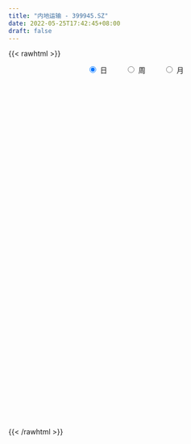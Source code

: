 ```yaml
---
title: "内地运输 - 399945.SZ"
date: 2022-05-25T17:42:45+08:00
draft: false
---
```

{{< rawhtml >}}
    <div style="text-align: center">
        <label style="padding: 1rem;"><input style="margin-right: .5rem" type="radio" name="period" value="D" checked onclick="period_change(this)">日</label>
        <label style="padding: 1rem;"><input style="margin-right: .5rem" type="radio" name="period" value="W" onclick="period_change(this)">周</label>
        <label style="padding: 1rem;"><input style="margin-right: .5rem" type="radio" name="period" value="M" onclick="period_change(this)">月</label>
    </div>
    <div id="chart" style="height: 700px;"></div> 
    <script type="text/javascript">
        const D_v = [34322320.0,33304285.0,38316080.0,33189024.0,30633801.0,42428192.0,56806267.0,45962105.0,40509968.0,34431772.0,40814747.0,50341168.0,40453018.0,34415922.0,44550632.0,32925852.0,33645213.0,48746072.0,50592301.0,39520521.0,51448950.0,48020004.0,43186555.0,36742747.0,32835490.0,46094096.0,41112221.0,40232278.0,32754413.0,27794211.0,39359470.0,39144683.0,27918655.0,27302460.0,28147391.0,31527455.0,36234116.0,33379562.0,34765458.0,36069620.0,28686180.0,33936776.0,34203677.0,32711064.0,25220150.0,25573176.0,28460116.0,26267892.0,19967074.0,26403724.0,26510230.0,31562086.0,25694573.0,20942841.0,20834748.0,27666348.0,26839671.0,18987903.0,13271849.0,16286746.0,14789142.0,18762784.0,21283822.0,16815791.0,20882460.0,18796553.0,20267978.0,22997323.0,14223787.0,10030776.0,16198948.0,9926725.0,8228318.0,14995376.0,10702829.0,11591196.0,12343844.0,7896948.0,8623240.0,11216471.0,8740018.0,7379117.0,7789285.0,5601455.0,5409167.0,4746826.0,8416430.0,9008815.0,16646394.0,13656885.0,11839668.0,11991459.0,18008931.0,17019048.0,13247886.0,17834507.0,15678019.0,15897023.0,15748562.0,12803660.0,11584926.0,9226215.0,8616221.0,8762697.0,6319557.0,11956681.0,25654832.0,16878549.0,21824989.0,14012207.0,11126379.0,11570383.0,11719927.0,10513825.0,13795395.0,8519289.0,7640635.0,10135120.0,9121234.0,7118905.0,7090904.0,7859132.0,11650406.0,8844898.0,7988514.0,8762279.0,7002388.0,6777224.0,5486507.0,10727322.0,6338637.0,5398151.0,4342419.0,6019902.0,6062049.0,5102605.0,12268608.0,16882421.0,15048109.0,9834787.0,10349738.0,7667121.0,19673091.0,16076211.0,11823527.0,9590613.0,8272318.0,8978229.0,12358904.0,9867013.0,3011235.0,12886210.0,15190140.0,11341608.0,8753716.0,9931844.0,9989616.0,9175908.0,10699732.0,13110181.0,9863792.0,6993454.0,5552226.0,9277895.0,9399053.0,6471739.0,7945715.0,6234185.0,7191230.0,5825916.0,7599492.0,7430803.0,5927296.0,8594915.0,10312936.0,10323278.0,6491650.0,11914094.0,9398830.0,10109921.0,13542778.0,8738016.0,9647600.0,6381277.0,10869835.0,12568642.0,14421529.0,8954274.0,13664576.0,8956212.0,5892619.0,5060909.0,8190624.0,7002983.0,8509834.0,7768010.0,15419821.0,16524776.0,10101398.0,8290408.0,10705981.0,8090405.0,9511676.0,10142623.0,11601173.0,15868861.0,18148295.0,19373231.0,14128548.0,11623705.0,8498244.0,8859260.0,10502284.0,17059914.0,10794916.0,8271797.0,8296113.0,8199944.0,15030583.0,6191398.0,6112523.0,5002491.0,4292466.0,4064894.0,5753947.0,4298737.0,7651042.0,15542212.0,13433221.0,13225663.0,10857422.0,9949300.0,14467645.0,9838896.0,6901843.0,6454003.0,5874570.0,7864281.0,5379165.0,5266225.0,6591741.0,4692615.0,5695426.0,5600485.0,4396518.0,4246726.0,9320953.0,8456451.0,6592530.0,6295605.0]
const D_histogram = [0.0,11.4569937322,22.9221411437,27.0568491937,26.9893510701,31.7523313692,41.9279263419,43.652828265,44.4670016158,43.258439135,40.9350234218,40.3292029201,28.2856327928,20.4328850772,14.8672085309,-8.6723849985,-17.1970044748,-11.5545467613,-14.3996007366,-32.6703547056,-42.767182298,-39.197657821,-47.5359409475,-65.8114426223,-87.8031269062,-98.9458592858,-107.348200833,-116.5407747785,-105.7776927329,-81.1069726175,-50.152936538,-31.1152674174,-27.206952225,-18.0532458702,-2.5918732605,11.5338880065,26.7735968145,35.1938792392,45.9622627913,48.2609408744,33.9473442209,20.5941346356,20.464173209,14.1591557897,8.3297437195,4.2956551931,11.0757213231,11.6008616142,12.0938385002,18.5969869114,29.3032573034,30.7545420964,26.7624556481,27.0869149351,25.5780035067,29.783366751,18.67110222,13.1185763644,3.1720166718,-10.4919594286,-28.9883779275,-46.1927888054,-57.3721550455,-56.0407956925,-45.5691490036,-35.7688361208,-29.5362660457,-22.4177839883,-18.9358728899,-11.3532417825,-2.7595594415,1.4295826258,5.4181448059,5.5166499059,1.0731972526,5.5737350988,5.3855784305,6.2574036048,9.9091846176,13.8661774997,13.3060290719,14.3459889622,12.5978023476,12.3605312908,9.7954983683,8.8070939261,11.2457049605,13.8303570144,18.9786465068,23.3274807073,23.376716338,25.3530203616,28.6736885908,29.2505051929,29.5109765313,22.4596102291,21.3914928466,20.3172778227,18.7219843177,16.4082342519,12.110986666,9.5529980882,6.9992874965,3.2880350296,-0.0210140046,1.7311952763,5.2788918003,8.3611366548,11.7543103357,10.9172483979,9.7271297785,7.5032721531,4.7997592035,2.3114663668,0.3354488575,-2.8715186942,-4.0100178454,-4.5104217066,-6.1287106613,-7.6055820527,-7.94313617,-8.8710238913,-15.660494062,-20.4130795958,-20.9118945951,-17.9853157788,-14.4553015158,-13.3580035574,-11.0028613444,-9.5024797912,-9.0214611495,-8.7051895579,-9.0715720879,-6.3236332804,-4.7039465332,-3.9517655758,-0.3252928545,3.3165203917,7.6606297503,10.0681015839,9.8777676668,7.9870379228,6.3989654867,0.7281886863,-1.5850679373,-4.30251825,-7.3066953754,-18.2886801458,-25.4362051384,-25.4472247889,-32.1060948193,-31.7334679811,-33.7445843007,-32.1914592727,-31.9749406168,-28.5024623958,-29.956852907,-26.5195763338,-19.1564406988,-11.7518610454,-9.8591864995,-6.4295506603,-2.7315244349,-6.0735522779,-9.5148318045,-14.4378434155,-12.6074902692,-11.2866284594,-6.4859702067,-2.0441065928,3.3274179163,7.7903344813,11.3769055191,17.5041601823,22.3177213515,24.7633660783,25.4653430754,26.4484746259,24.6496779756,24.9766941794,16.1782231309,11.1924235731,3.1936408273,-0.1453949428,2.9023992266,6.1339622126,8.8449839192,11.8328299334,14.2653925205,13.5810154507,10.6867175866,7.9793551409,9.126254168,9.9762938748,10.1506241339,11.4319895651,13.5563755726,16.4352445539,16.643238519,15.9648650102,13.4476280721,12.4925321675,10.9198623776,7.9660751503,8.4599910246,10.8795736721,12.0741589136,14.5759398106,14.2310014024,11.4979576337,7.9902792778,6.5540534835,4.7256877332,4.9248552856,4.9705275657,4.2420546836,1.916970752,0.4203310849,-3.8045853822,-7.7468681305,-10.1520485563,-11.8309968748,-11.7448565605,-11.678091737,-11.1736055669,-10.649418442,-7.8157820243,-2.955896718,1.0982381132,1.017050506,-1.9658246366,-2.0896231279,-0.0183787304,0.239150686,0.0244705364,0.6653107111,-0.3530275656,-2.6202393836,-4.000563709,-4.1303032284,-2.7815398786,-2.9422915788,-4.1635949782,-5.1320029796,-5.3384562883,-5.9141758695,-2.5758680973,-0.1761806978,2.0722924977,3.6408452783]
const D_fast = [0.0,14.3212421652,31.5169248626,42.4158452111,49.095684855,61.7967479964,82.4543245546,95.092433544,107.0233572987,116.6294046017,124.5397447439,134.0162249722,129.0440630431,126.2995365967,124.4506621833,98.7429724042,85.9191018092,88.6729228324,82.227968673,55.7896260276,35.0010028606,28.7711128824,8.5488445191,-26.1795178114,-70.1219838218,-106.0011810228,-141.2405727783,-179.5683404184,-195.2496815561,-190.855704595,-172.43990265,-161.1810503837,-164.0744732476,-159.4340783604,-144.6206740658,-127.6114407971,-105.6783327855,-88.459580551,-66.2006313011,-51.8367179993,-57.6634785977,-65.868154524,-60.8820726484,-63.6473011202,-67.3942772606,-70.3544519887,-60.8054555279,-57.3800998332,-53.8636633222,-42.7112681832,-24.6791834653,-15.5392631482,-12.8407356845,-5.7445476638,-0.8589582155,10.7922467166,4.3477577406,2.0748759761,-7.0786795486,-23.3656455061,-49.1091584869,-77.8617665661,-103.3841715676,-116.0630111377,-116.9836516997,-116.1255478471,-117.2770442834,-115.7630082232,-117.0150653472,-112.2707446855,-104.3669522048,-99.8204144811,-94.4773160995,-92.9996485231,-97.1748018632,-91.2808302423,-90.122592303,-87.6864162274,-81.5573390602,-74.1338018032,-71.367442963,-66.7409858322,-65.3397218599,-62.486860094,-62.6030184245,-61.3896493851,-56.1396121106,-50.097370803,-40.204419684,-30.0237153066,-24.1303005915,-15.8157414774,-5.3266511006,2.5627917998,10.201007271,8.7645435261,13.0442993552,17.0494037871,20.1346063615,21.9229148587,20.6534139393,20.4836748835,19.6797861659,16.7905424564,13.4762399211,15.661248021,20.5286674951,25.7011965133,32.0329477782,33.9251979398,35.1668617651,34.8188221779,33.3152490292,31.4048227841,29.5126674892,25.587820264,23.4468166514,21.8188073635,18.6683407435,15.290073839,12.9667356792,9.821091985,-0.8835017012,-10.7393571339,-16.466145782,-18.0358959104,-18.1197070263,-20.3619099573,-20.7574830803,-21.632721475,-23.4070681206,-25.2670939185,-27.9013694705,-26.7343389831,-26.2906388693,-26.5263993057,-22.9812497981,-18.5103064539,-12.2510396578,-7.3265424282,-5.0474344286,-4.9414046919,-4.9297357564,-10.4184653852,-13.1279889931,-16.9210688683,-21.7519198376,-37.3060746444,-50.8126509216,-57.1854767693,-71.8708705045,-79.4316106616,-89.8788730564,-96.3736128465,-104.1508293448,-107.8039667227,-116.7475704607,-119.940187971,-117.3661625107,-112.8995481186,-113.4716701976,-111.6494220235,-108.6342769069,-113.4946928194,-119.314680297,-127.8471527619,-129.168672183,-130.669467488,-127.4903017869,-123.5594648213,-117.3560858331,-110.9455856477,-104.5147882302,-94.0114935214,-83.6185020144,-74.9820157679,-67.913703002,-60.3184527951,-55.9548299515,-49.3836402028,-54.1375554686,-56.3252491331,-63.5256216721,-66.9010061779,-63.1276122018,-58.3625586627,-53.4402909763,-47.4942374787,-41.4953267615,-38.7844499686,-39.0070684361,-39.7195920966,-36.2911295275,-32.9470163519,-30.2350300594,-26.0956672369,-20.5821873362,-13.5945072165,-9.2257036217,-5.9128608779,-5.068190798,-2.9001536607,-1.7428578562,-2.7051262959,-0.0962126655,5.0432634001,9.2563883699,15.4021542196,18.6149661621,18.7564118017,17.2463032652,17.4485908419,16.8016470248,18.2320283986,19.5203325702,19.852373359,18.0065321154,16.6149752196,11.4389124069,5.559912626,0.6167200611,-4.0199774761,-6.8700513019,-9.7228094126,-12.0117246343,-14.1498921198,-13.2702012083,-9.1492900815,-4.8205957219,-4.6475207027,-8.1218520043,-8.7680562777,-6.7014065628,-6.3840894749,-6.5926519903,-5.7854841379,-6.892079306,-9.8143509699,-12.1948162226,-13.357131549,-12.7037531689,-13.6000777638,-15.8622799078,-18.1136886541,-19.6547560348,-21.7090195834,-19.0146788356,-16.6590366105,-13.8924902905,-11.4137261903]
const D_slow = [0.0,2.864248433,8.594783719,15.3589960174,22.1063337849,30.0444166272,40.5263982127,51.439605279,62.5563556829,73.3709654666,83.6047213221,93.6870220521,100.7584302503,105.8666515196,109.5834536523,107.4153574027,103.116106284,100.2274695937,96.6275694095,88.4599807331,77.7681851586,67.9687707034,56.0847854665,39.6319248109,17.6811430844,-7.055321737,-33.8923719453,-63.0275656399,-89.4719888231,-109.7487319775,-122.286966112,-130.0657829664,-136.8675210226,-141.3808324902,-142.0288008053,-139.1453288037,-132.4519296,-123.6534597902,-112.1628940924,-100.0976588738,-91.6108228186,-86.4622891597,-81.3462458574,-77.80645691,-75.7240209801,-74.6501071818,-71.881176851,-68.9809614475,-65.9575018224,-61.3082550946,-53.9824407687,-46.2938052446,-39.6031913326,-32.8314625988,-26.4369617222,-18.9911200344,-14.3233444794,-11.0437003883,-10.2506962204,-12.8736860775,-20.1207805594,-31.6689777607,-46.0120165221,-60.0222154452,-71.4145026961,-80.3567117263,-87.7407782377,-93.3452242348,-98.0791924573,-100.9175029029,-101.6073927633,-101.2499971069,-99.8954609054,-98.5162984289,-98.2479991158,-96.8545653411,-95.5081707335,-93.9438198323,-91.4665236779,-87.9999793029,-84.6734720349,-81.0869747944,-77.9375242075,-74.8473913848,-72.3985167927,-70.1967433112,-67.3853170711,-63.9277278175,-59.1830661908,-53.3511960139,-47.5070169294,-41.168761839,-34.0003396913,-26.6877133931,-19.3099692603,-13.695066703,-8.3471934914,-3.2678740357,1.4126220437,5.5146806067,8.5424272732,10.9306767953,12.6804986694,13.5025074268,13.4972539257,13.9300527447,15.2497756948,17.3400598585,20.2786374424,23.0079495419,25.4397319865,27.3155500248,28.5154898257,29.0933564174,29.1772186317,28.4593389582,27.4568344968,26.3292290702,24.7970514048,22.8956558917,20.9098718492,18.6921158763,14.7769923608,9.6737224619,4.4457488131,-0.0505801316,-3.6644055105,-7.0039063999,-9.754621736,-12.1302416838,-14.3856069711,-16.5619043606,-18.8297973826,-20.4107057027,-21.586692336,-22.57463373,-22.6559569436,-21.8268268457,-19.9116694081,-17.3946440121,-14.9252020954,-12.9284426147,-11.328701243,-11.1466540715,-11.5429210558,-12.6185506183,-14.4452244621,-19.0173944986,-25.3764457832,-31.7382519804,-39.7647756852,-47.6981426805,-56.1342887557,-64.1821535738,-72.175888728,-79.301504327,-86.7907175537,-93.4206116372,-98.2097218119,-101.1476870732,-103.6124836981,-105.2198713632,-105.9027524719,-107.4211405414,-109.7998484925,-113.4093093464,-116.5611819137,-119.3828390286,-121.0043315802,-121.5153582284,-120.6835037494,-118.7359201291,-115.8916937493,-111.5156537037,-105.9362233658,-99.7453818463,-93.3790460774,-86.7669274209,-80.604507927,-74.3603343822,-70.3157785995,-67.5176727062,-66.7192624994,-66.7556112351,-66.0300114284,-64.4965208753,-62.2852748955,-59.3270674121,-55.760719282,-52.3654654193,-49.6937860227,-47.6989472375,-45.4173836955,-42.9233102268,-40.3856541933,-37.527656802,-34.1385629088,-30.0297517704,-25.8689421406,-21.8777258881,-18.5158188701,-15.3926858282,-12.6627202338,-10.6712014462,-8.5562036901,-5.8363102721,-2.8177705437,0.826214409,4.3839647596,7.258454168,9.2560239875,10.8945373584,12.0759592916,13.307173113,14.5498050045,15.6103186754,16.0895613634,16.1946441346,15.2434977891,13.3067807565,10.7687686174,7.8110193987,4.8748052586,1.9552823243,-0.8381190674,-3.5004736779,-5.454419184,-6.1933933635,-5.9188338352,-5.6645712087,-6.1560273678,-6.6784331498,-6.6830278324,-6.6232401609,-6.6171225268,-6.450794849,-6.5390517404,-7.1941115863,-8.1942525136,-9.2268283206,-9.9222132903,-10.657786185,-11.6986849296,-12.9816856745,-14.3162997465,-15.7948437139,-16.4388107382,-16.4828559127,-15.9647827883,-15.0545714687]
const D_data = [['2015-05-29', 2698.437, 2673.354, 2550.304, 2743.371],['2015-06-01', 2690.313, 2852.881, 2678.616, 2853.76],['2015-06-02', 2881.313, 2929.832, 2847.989, 2930.852],['2015-06-03', 2925.542, 2902.074, 2831.469, 2925.808],['2015-06-04', 2902.397, 2884.827, 2686.863, 2904.096],['2015-06-05', 2931.812, 2985.452, 2882.37, 2986.184],['2015-06-08', 3012.111, 3128.495, 3002.256, 3146.707],['2015-06-09', 3144.755, 3095.815, 3057.193, 3144.755],['2015-06-10', 3044.38, 3134.838, 3008.538, 3202.078],['2015-06-11', 3114.377, 3153.367, 3101.792, 3163.918],['2015-06-12', 3169.549, 3174.845, 3132.872, 3210.417],['2015-06-15', 3189.795, 3233.74, 3184.852, 3308.728],['2015-06-16', 3172.494, 3097.483, 3046.069, 3192.857],['2015-06-17', 3072.614, 3130.347, 2933.536, 3144.36],['2015-06-18', 3113.681, 3152.168, 3083.614, 3292.382],['2015-06-19', 3017.792, 2865.841, 2857.164, 3085.637],['2015-06-23', 2857.627, 2971.677, 2676.336, 2972.911],['2015-06-24', 2992.128, 3144.421, 2989.045, 3146.696],['2015-06-25', 3149.038, 3049.25, 3000.998, 3210.683],['2015-06-26', 2922.279, 2792.872, 2762.629, 2985.046],['2015-06-29', 2887.376, 2799.904, 2597.969, 2925.521],['2015-06-30', 2775.454, 2930.982, 2592.175, 2938.478],['2015-07-01', 2880.073, 2742.778, 2742.074, 2933.747],['2015-07-02', 2706.17, 2507.266, 2504.666, 2729.336],['2015-07-03', 2373.925, 2293.758, 2287.451, 2482.887],['2015-07-06', 2484.486, 2265.547, 2164.71, 2484.486],['2015-07-07', 2165.126, 2161.038, 2085.008, 2224.633],['2015-07-08', 1985.208, 2006.496, 1978.124, 2051.247],['2015-07-09', 1960.198, 2160.7, 1929.419, 2160.7],['2015-07-10', 2219.686, 2341.902, 2208.63, 2346.477],['2015-07-13', 2411.76, 2502.337, 2375.942, 2516.55],['2015-07-14', 2485.572, 2437.971, 2417.094, 2582.754],['2015-07-15', 2395.868, 2268.096, 2240.271, 2404.999],['2015-07-16', 2263.99, 2331.245, 2197.193, 2385.454],['2015-07-17', 2349.033, 2448.59, 2339.215, 2475.44],['2015-07-20', 2452.028, 2495.664, 2438.284, 2536.013],['2015-07-21', 2453.615, 2585.326, 2427.356, 2588.528],['2015-07-22', 2564.865, 2570.664, 2503.741, 2612.263],['2015-07-23', 2569.529, 2667.946, 2569.529, 2683.951],['2015-07-24', 2663.127, 2619.936, 2588.98, 2717.015],['2015-07-27', 2555.497, 2398.414, 2396.667, 2633.647],['2015-07-28', 2270.545, 2344.552, 2206.461, 2440.599],['2015-07-29', 2373.492, 2478.228, 2321.517, 2485.195],['2015-07-30', 2452.306, 2385.896, 2362.59, 2515.638],['2015-07-31', 2362.578, 2356.991, 2324.354, 2416.624],['2015-08-03', 2337.367, 2347.056, 2270.27, 2393.826],['2015-08-04', 2370.7, 2485.782, 2349.445, 2486.771],['2015-08-05', 2489.392, 2426.25, 2399.479, 2509.127],['2015-08-06', 2371.816, 2428.492, 2361.252, 2472.319],['2015-08-07', 2461.855, 2526.064, 2461.855, 2535.767],['2015-08-10', 2557.241, 2636.475, 2550.472, 2653.066],['2015-08-11', 2620.084, 2570.424, 2544.511, 2632.402],['2015-08-12', 2506.611, 2512.265, 2491.254, 2538.253],['2015-08-13', 2498.41, 2572.883, 2496.967, 2573.454],['2015-08-14', 2587.928, 2563.612, 2550.479, 2594.408],['2015-08-17', 2570.448, 2661.562, 2544.566, 2662.44],['2015-08-18', 2655.645, 2467.886, 2464.868, 2656.442],['2015-08-19', 2409.972, 2503.309, 2363.938, 2521.142],['2015-08-20', 2474.773, 2411.182, 2405.114, 2489.435],['2015-08-21', 2374.335, 2295.903, 2287.255, 2409.378],['2015-08-24', 2219.813, 2129.813, 2125.01, 2224.242],['2015-08-25', 2015.381, 2015.201, 2003.621, 2101.694],['2015-08-26', 2022.034, 1966.528, 1946.693, 2081.245],['2015-08-27', 1996.148, 2043.487, 1942.661, 2045.327],['2015-08-28', 2067.854, 2139.89, 2046.241, 2141.708],['2015-08-31', 2115.29, 2142.977, 2073.714, 2144.071],['2015-09-01', 2106.323, 2103.525, 2023.971, 2118.073],['2015-09-02', 2030.553, 2117.06, 2023.282, 2136.618],['2015-09-07', 2115.387, 2069.957, 2059.375, 2174.142],['2015-09-08', 2063.689, 2125.011, 2031.414, 2130.9],['2015-09-09', 2136.241, 2161.456, 2127.851, 2178.079],['2015-09-10', 2131.804, 2125.914, 2118.614, 2161.428],['2015-09-11', 2126.136, 2133.98, 2105.056, 2143.942],['2015-09-14', 2151.79, 2086.53, 2028.525, 2156.325],['2015-09-15', 2036.149, 2006.393, 1997.496, 2070.506],['2015-09-16', 2009.4, 2107.402, 2000.264, 2126.459],['2015-09-17', 2095.207, 2050.994, 2050.08, 2125.306],['2015-09-18', 2064.789, 2057.283, 2037.35, 2074.878],['2015-09-21', 2048.181, 2097.662, 2040.095, 2101.061],['2015-09-22', 2098.067, 2118.874, 2088.297, 2140.975],['2015-09-23', 2087.104, 2070.052, 2066.586, 2099.554],['2015-09-24', 2082.883, 2090.683, 2075.047, 2102.083],['2015-09-25', 2085.444, 2053.276, 2038.671, 2095.387],['2015-09-28', 2057.473, 2065.942, 2032.534, 2069.859],['2015-09-29', 2042.219, 2027.54, 2020.187, 2048.092],['2015-09-30', 2035.91, 2034.948, 2021.835, 2049.308],['2015-10-08', 2081.78, 2080.074, 2069.064, 2095.451],['2015-10-09', 2078.256, 2096.235, 2072.296, 2106.67],['2015-10-12', 2100.818, 2153.75, 2100.097, 2176.52],['2015-10-13', 2143.878, 2178.466, 2139.57, 2180.52],['2015-10-14', 2166.227, 2148.066, 2146.517, 2172.691],['2015-10-15', 2142.449, 2190.966, 2139.358, 2191.277],['2015-10-16', 2210.193, 2238.534, 2201.555, 2244.748],['2015-10-19', 2241.127, 2233.655, 2211.557, 2258.169],['2015-10-20', 2232.596, 2252.286, 2213.057, 2253.478],['2015-10-21', 2259.369, 2160.718, 2136.541, 2263.87],['2015-10-22', 2170.903, 2229.728, 2169.329, 2230.567],['2015-10-23', 2227.797, 2239.765, 2206.633, 2247.341],['2015-10-26', 2254.636, 2241.54, 2223.243, 2257.064],['2015-10-27', 2233.446, 2236.533, 2184.761, 2241.919],['2015-10-28', 2233.757, 2206.187, 2201.75, 2250.9],['2015-10-29', 2210.911, 2219.478, 2200.377, 2229.691],['2015-10-30', 2215.959, 2213.994, 2192.165, 2225.156],['2015-11-02', 2195.593, 2188.482, 2184.087, 2221.102],['2015-11-03', 2192.52, 2177.71, 2169.136, 2198.339],['2015-11-04', 2177.894, 2239.577, 2177.894, 2239.875],['2015-11-05', 2235.785, 2281.371, 2231.8, 2331.915],['2015-11-06', 2268.468, 2301.34, 2264.25, 2301.802],['2015-11-09', 2297.435, 2333.583, 2295.79, 2354.154],['2015-11-10', 2315.944, 2299.693, 2294.144, 2320.48],['2015-11-11', 2302.067, 2301.52, 2286.365, 2306.584],['2015-11-12', 2305.872, 2289.986, 2279.022, 2308.548],['2015-11-13', 2278.944, 2279.53, 2268.422, 2301.365],['2015-11-16', 2247.62, 2275.108, 2241.418, 2275.879],['2015-11-17', 2282.234, 2274.638, 2271.255, 2309.582],['2015-11-18', 2275.192, 2248.237, 2244.106, 2280.814],['2015-11-19', 2248.589, 2263.601, 2238.713, 2264.176],['2015-11-20', 2267.138, 2267.57, 2257.98, 2275.759],['2015-11-23', 2264.078, 2247.183, 2241.131, 2267.156],['2015-11-24', 2244.247, 2238.443, 2218.669, 2246.048],['2015-11-25', 2235.417, 2244.682, 2230.375, 2245.083],['2015-11-26', 2246.944, 2229.92, 2227.681, 2250.452],['2015-11-27', 2224.151, 2128.028, 2113.889, 2225.898],['2015-11-30', 2128.605, 2109.486, 2055.578, 2139.001],['2015-12-01', 2116.235, 2132.961, 2109.503, 2138.229],['2015-12-02', 2129.98, 2167.176, 2111.925, 2168.058],['2015-12-03', 2177.367, 2178.966, 2165.069, 2181.19],['2015-12-04', 2168.794, 2149.093, 2141.774, 2172.608],['2015-12-07', 2153.067, 2163.247, 2144.361, 2167.301],['2015-12-08', 2167.359, 2153.195, 2149.337, 2192.184],['2015-12-09', 2141.813, 2136.458, 2123.644, 2145.822],['2015-12-10', 2136.957, 2127.224, 2123.5, 2145.37],['2015-12-11', 2122.112, 2108.86, 2098.351, 2122.112],['2015-12-14', 2100.939, 2145.376, 2097.694, 2145.77],['2015-12-15', 2141.852, 2135.657, 2128.361, 2145.285],['2015-12-16', 2130.793, 2124.588, 2122.086, 2135.314],['2015-12-17', 2132.02, 2167.555, 2132.02, 2168.308],['2015-12-18', 2170.503, 2185.5, 2170.503, 2218.116],['2015-12-21', 2181.01, 2217.409, 2175.149, 2228.376],['2015-12-22', 2226.61, 2215.916, 2197.658, 2227.326],['2015-12-23', 2215.982, 2195.074, 2191.995, 2217.147],['2015-12-24', 2190.446, 2173.298, 2154.658, 2193.081],['2015-12-25', 2146.227, 2171.697, 2143.452, 2208.44],['2015-12-28', 2155.024, 2102.073, 2101.633, 2161.906],['2015-12-29', 2090.993, 2120.526, 2077.005, 2121.04],['2015-12-30', 2114.188, 2097.713, 2083.643, 2114.528],['2015-12-31', 2096.509, 2071.991, 2071.656, 2107.407],['2016-01-04', 2066.187, 1921.347, 1920.409, 2068.111],['2016-01-05', 1864.241, 1899.467, 1847.143, 1939.695],['2016-01-06', 1910.412, 1944.974, 1910.412, 1945.393],['2016-01-07', 1927.019, 1815.303, 1812.849, 1930.444],['2016-01-08', 1865.077, 1854.488, 1784.626, 1882.24],['2016-01-11', 1825.533, 1786.434, 1785.011, 1886.679],['2016-01-12', 1812.594, 1794.785, 1766.743, 1827.189],['2016-01-13', 1809.85, 1747.312, 1747.312, 1816.861],['2016-01-14', 1705.098, 1763.022, 1691.119, 1768.249],['2016-01-15', 1749.895, 1671.386, 1663.643, 1749.895],['2016-01-18', 1648.363, 1702.525, 1645.288, 1720.283],['2016-01-19', 1700.002, 1749.014, 1688.959, 1754.938],['2016-01-20', 1740.354, 1762.959, 1732.994, 1796.691],['2016-01-21', 1740.664, 1695.79, 1692.647, 1764.895],['2016-01-22', 1707.422, 1708.042, 1669.219, 1720.73],['2016-01-25', 1716.002, 1711.992, 1697.669, 1726.673],['2016-01-26', 1701.839, 1605.931, 1602.162, 1705.1],['2016-01-27', 1603.863, 1564.496, 1512.12, 1616.882],['2016-01-28', 1548.306, 1497.651, 1496.699, 1560.927],['2016-01-29', 1497.184, 1546.622, 1497.184, 1554.781],['2016-02-01', 1546.148, 1522.335, 1503.596, 1548.398],['2016-02-02', 1529.884, 1558.261, 1528.458, 1567.31],['2016-02-03', 1543.87, 1558.1, 1536.493, 1563.064],['2016-02-04', 1559.296, 1579.606, 1559.296, 1585.014],['2016-02-05', 1579.881, 1582.275, 1577.89, 1606.16],['2016-02-15', 1536.091, 1584.08, 1534.423, 1593.862],['2016-02-16', 1592.911, 1637.656, 1591.965, 1640.712],['2016-02-17', 1641.656, 1651.352, 1632.67, 1654.143],['2016-02-18', 1656.471, 1645.597, 1635.441, 1664.925],['2016-02-19', 1642.788, 1638.669, 1627.605, 1649.708],['2016-02-22', 1641.364, 1654.758, 1634.862, 1660.206],['2016-02-23', 1648.183, 1626.246, 1605.896, 1654.476],['2016-02-24', 1622.576, 1657.77, 1614.872, 1658.084],['2016-02-25', 1652.061, 1526.583, 1514.783, 1652.061],['2016-02-26', 1539.803, 1538.115, 1502.088, 1548.874],['2016-02-29', 1533.114, 1461.293, 1436.481, 1533.114],['2016-03-01', 1468.705, 1480.623, 1442.505, 1487.77],['2016-03-02', 1484.072, 1551.519, 1482.904, 1553.428],['2016-03-03', 1549.43, 1565.174, 1545.994, 1582.474],['2016-03-04', 1559.415, 1571.741, 1533.51, 1576.493],['2016-03-07', 1582.6, 1590.301, 1572.12, 1602.486],['2016-03-08', 1590.575, 1600.318, 1526.249, 1600.558],['2016-03-09', 1561.276, 1569.455, 1540.662, 1570.149],['2016-03-10', 1563.222, 1534.499, 1533.324, 1571.405],['2016-03-11', 1522.646, 1522.181, 1506.055, 1531.731],['2016-03-14', 1537.418, 1566.483, 1536.029, 1580.424],['2016-03-15', 1562.741, 1569.547, 1540.644, 1570.521],['2016-03-16', 1568.523, 1565.993, 1564.47, 1576.682],['2016-03-17', 1569.709, 1586.928, 1561.603, 1593.397],['2016-03-18', 1588.803, 1611.661, 1587.863, 1624.377],['2016-03-21', 1624.295, 1642.166, 1620.401, 1655.003],['2016-03-22', 1633.697, 1626.361, 1620.298, 1638.37],['2016-03-23', 1619.699, 1623.664, 1608.933, 1631.147],['2016-03-24', 1616.041, 1600.871, 1600.525, 1623.569],['2016-03-25', 1600.57, 1619.029, 1598.595, 1619.376],['2016-03-28', 1632.751, 1611.829, 1607.153, 1640.068],['2016-03-29', 1610.417, 1588.151, 1579.32, 1615.773],['2016-03-30', 1598.269, 1629.92, 1598.269, 1630.405],['2016-03-31', 1640.071, 1668.71, 1634.569, 1675.176],['2016-04-01', 1665.734, 1671.768, 1650.134, 1692.047],['2016-04-05', 1670.268, 1708.753, 1657.543, 1711.368],['2016-04-06', 1698.247, 1690.868, 1677.291, 1698.38],['2016-04-07', 1692.957, 1663.746, 1662.936, 1696.348],['2016-04-08', 1649.772, 1646.106, 1629.043, 1653.683],['2016-04-11', 1657.118, 1665.937, 1657.118, 1675.607],['2016-04-12', 1661.472, 1658.333, 1646.238, 1669.036],['2016-04-13', 1666.765, 1685.018, 1666.765, 1703.874],['2016-04-14', 1695.156, 1689.724, 1676.394, 1700.942],['2016-04-15', 1692.284, 1684.022, 1676.815, 1694.864],['2016-04-18', 1679.663, 1660.458, 1655.44, 1680.185],['2016-04-19', 1665.427, 1663.715, 1652.212, 1672.271],['2016-04-20', 1666.15, 1614.87, 1575.708, 1671.568],['2016-04-21', 1607.278, 1593.643, 1590.964, 1618.08],['2016-04-22', 1585.321, 1590.211, 1573.493, 1595.039],['2016-04-25', 1586.741, 1580.724, 1564.696, 1588.103],['2016-04-26', 1579.444, 1589.961, 1574.778, 1591.148],['2016-04-27', 1590.193, 1581.21, 1578.445, 1592.883],['2016-04-28', 1583.647, 1579.146, 1562.338, 1585.815],['2016-04-29', 1572.89, 1573.107, 1566.851, 1578.497],['2016-05-03', 1576.729, 1603.113, 1569.0, 1604.156],['2016-05-04', 1598.616, 1644.236, 1595.374, 1650.722],['2016-05-05', 1643.669, 1656.719, 1637.538, 1666.641],['2016-05-06', 1654.993, 1615.686, 1615.38, 1671.977],['2016-05-09', 1602.34, 1569.769, 1566.55, 1602.34],['2016-05-10', 1570.445, 1594.631, 1565.824, 1608.092],['2016-05-11', 1595.878, 1625.632, 1587.072, 1644.862],['2016-05-12', 1603.643, 1608.355, 1579.679, 1622.836],['2016-05-13', 1603.044, 1601.712, 1592.527, 1621.027],['2016-05-16', 1595.321, 1612.937, 1581.044, 1613.867],['2016-05-17', 1609.869, 1590.311, 1583.716, 1609.948],['2016-05-18', 1585.628, 1563.562, 1544.434, 1588.524],['2016-05-19', 1560.533, 1561.02, 1557.592, 1577.733],['2016-05-20', 1551.556, 1568.087, 1548.569, 1568.947],['2016-05-23', 1569.66, 1585.785, 1568.791, 1587.763],['2016-05-24', 1581.693, 1566.317, 1555.689, 1581.693],['2016-05-25', 1574.022, 1544.819, 1540.41, 1578.012],['2016-05-26', 1540.561, 1536.548, 1515.18, 1547.016],['2016-05-27', 1535.388, 1536.754, 1528.749, 1543.603],['2016-05-30', 1530.323, 1523.33, 1513.578, 1534.818],['2016-05-31', 1522.899, 1574.18, 1522.899, 1574.424],['2016-06-01', 1573.281, 1574.531, 1569.19, 1584.929],['2016-06-02', 1571.617, 1583.696, 1569.555, 1585.533],['2016-06-03', 1582.685, 1585.613, 1571.86, 1586.625]]
const W_v = [17135639.0,27438734.0,17262032.0,28995296.0,18652399.0,17258292.0,13895790.0,11213819.0,7508781.0,12620051.0,11330112.0,15118589.0,10410737.0,20303182.0,24912631.0,14898432.0,14883357.0,9578726.0,12545574.0,9203076.0,10365328.0,10846270.0,10201254.0,7031411.0,17925572.0,18911919.0,12238987.0,16630384.0,20394503.0,25135733.0,27274208.0,19995256.0,23863857.0,17028862.0,14947694.0,6214609.0,16311441.0,20142288.0,24356325.0,15029332.0,18191181.0,22826566.0,22529477.0,21479959.0,14333771.0,11630540.0,7980126.0,14876379.0,11852607.0,13381093.0,14555450.0,9666979.0,10043154.0,12963209.0,8859087.0,8630401.0,9325525.0,12903530.0,14889993.0,10633733.0,10929649.0,11118437.0,10781379.0,15199774.0,12918590.0,10399506.0,8157731.0,7933229.0,7777898.0,14320825.0,16443834.0,20600784.0,18517025.0,9760999.0,18248604.0,21394025.0,23643346.0,19432689.0,18379624.0,22489813.0,13710220.0,18084496.0,16873059.0,15916285.0,11910273.0,6660176.0,12564660.0,12133541.0,15371664.0,4562532.0,11520943.0,11742968.0,14320915.0,15524289.0,13747997.0,6622386.0,12110666.0,17324632.0,12402027.0,14041235.0,12182227.0,12871990.0,10380018.0,12592459.0,24028682.0,16061181.0,56676264.0,46020608.0,80318091.0,27763121.0,36958958.0,3370190.0,28297146.0,33716569.0,27324031.0,20890627.0,16536417.0,14848189.0,35754681.0,38805109.0,35238991.0,22199618.0,20022705.0,17378212.0,13241023.0,16856066.0,12287829.0,13963170.0,10919838.0,2423547.0,28467266.0,33450563.0,21523388.0,19091809.0,16477871.0,21349141.0,36300473.0,24296530.0,28716108.0,27169418.0,24305680.0,14097425.0,21792949.0,19421086.0,15225573.0,14765015.0,10477722.0,16214391.0,14634211.0,14246053.0,35201611.0,21417098.0,28434743.0,25327227.0,35408890.0,33402556.0,33296824.0,42115036.0,38463047.0,63239722.0,55142325.0,62345527.0,57082772.0,21302767.0,33591147.0,62397033.0,36681725.0,99825138.0,120214358.0,99139020.0,72768399.0,109935887.0,155758439.0,186470494.0,166716908.0,142304056.0,59575515.0,148231194.0,79352498.0,92058282.0,83986363.0,62044936.0,41424764.0,22306450.0,42216712.0,72795468.0,90910647.0,209965531.0,174466081.0,115211703.0,119063774.0,201169598.0,239784095.0,182643458.0,144374573.0,130856426.0,149384072.0,221396413.0,177871382.0,218524859.0,202686592.0,172504107.0,212233746.0,187987219.0,161872659.0,171976211.0,154757847.0,126671982.0,125544478.0,103052517.0,92533999.0,62061854.0,58608554.0,57530193.0,43748131.0,15757448.0,17425245.0,72143337.0,79676483.0,57979584.0,69572316.0,70253885.0,50604264.0,42840581.0,39375303.0,32293036.0,46335585.0,62572846.0,45762669.0,47101591.0,55206924.0,49843067.0,38646628.0,34281626.0,41650075.0,53703639.0,53888883.0,42528590.0,46891272.0,53712968.0,65272628.0,53623728.0,55488171.0,43830561.0,23412535.0,49852138.0,52015106.0,30838244.0,26976785.0,34912265.0]
const W_histogram = [0.0,-2.4742108262,-6.5904841422,-9.8306558382,-13.8145436589,-12.1901032078,-14.5995265799,-15.6000936266,-15.629545858,-16.7260852202,-19.6288068512,-16.587416162,-17.7365614994,-12.0818925987,-6.1609913941,-3.4926072327,-3.9226673229,-4.6553373728,-5.8978444377,-7.5258778211,-10.8907296476,-13.1923854632,-14.6923059575,-15.7930476697,-12.9251779353,-6.7490453591,-1.91699876,2.4689903653,6.5046922071,11.9687818837,16.0473896461,17.7456740019,16.1660936262,13.4201074473,8.7399719322,7.1154354541,7.5983283521,9.6286040726,10.0250776974,12.0751956588,10.7472447513,10.1035803103,7.8663602684,7.3014682275,3.8530964123,1.8141434401,-0.0030705993,-1.8995707924,-2.8838627054,-3.8681093677,-5.6789811546,-8.2863176185,-9.3167030394,-8.7654927804,-10.4989036752,-11.4880991011,-12.9561119678,-10.9615752923,-9.2702172928,-9.6389508092,-7.8911016366,-5.2830568853,-2.0530000275,-0.2241169096,2.6497280925,2.5354211973,1.3757441952,1.8113447941,1.5524432431,4.2376561108,8.0868619428,11.1959366502,15.0797652855,17.3671529093,17.3514559829,19.424295403,19.3898115029,20.9665262469,22.0463764023,19.2532403656,17.2401150083,14.8752738792,11.817496533,10.4489771305,6.3991515255,2.2273604086,-2.3002522023,-3.4932267928,-5.7251139806,-6.3543993334,-5.6386192344,-4.625903121,-3.9255315401,-2.486456281,-4.3922670919,-7.3172591073,-11.3247143838,-17.0216174347,-19.2660663555,-18.8572474076,-19.5738186012,-17.5962161943,-14.4309280873,-11.2328311617,-6.8556777643,-3.015847035,7.5817181821,13.8520429798,22.1277726124,23.2224031577,20.2810652592,18.3204644191,19.1940334843,17.3426854031,12.9327461086,11.126857581,7.9583674341,5.6044948611,7.5675736436,9.6677857299,10.449422306,9.6741920356,5.7054386231,2.4114499418,-0.5170673076,-6.0287649379,-10.3803686522,-10.5921818685,-10.8041266568,-10.2553223294,-5.9368659687,-4.5752673202,-6.0698039933,-6.5517391076,-9.7094812293,-9.1785381705,-6.4621061716,-5.1876305745,-1.5837904614,-0.0871487308,-1.5605153562,-1.8842531501,-2.7252829074,-2.1169094113,-1.8803325793,-2.3122298604,-2.944132871,-2.3095188981,-2.8528386733,-2.9689506702,-1.1615215489,-0.1779318365,1.5003211943,4.0018500579,6.1043267053,8.1085044375,10.2480193913,12.2753266475,12.0861358743,17.1951885058,20.8628224188,22.3395582122,23.7029778475,23.5246001655,22.3868967269,18.7670729448,14.2014207401,17.5110454899,20.7229944509,24.3377088538,26.1794599662,30.8193680237,35.7175368367,45.6825963352,59.9577731527,58.1985144666,50.4209644341,45.9884003072,37.7259551516,27.2695703961,15.9570486354,-0.9884001328,-8.8991576309,-11.3006303898,-11.5368796566,-15.2574660788,-9.7345784585,5.9299012411,15.585047351,24.994185153,33.5248895893,54.4252344421,72.0217159297,84.1788191482,65.1272312734,47.9109510662,51.6728249384,44.8778451304,55.6917175808,69.0179172954,51.2563756696,29.8871080338,-19.8868971636,-49.8851526464,-62.0659535418,-58.1727980026,-71.9917330841,-68.4533888056,-62.4589230583,-74.5776798414,-90.1160129436,-98.278304595,-98.6288072743,-99.8142812669,-96.5945516768,-91.4762836107,-80.1470202193,-60.1660561402,-44.6753084226,-34.4323724167,-20.7182737359,-12.4662930274,-7.4134273176,-12.7556729665,-14.054687392,-16.6312480155,-12.3770144787,-9.8080366973,-13.8897889104,-29.4119893484,-49.0287143731,-56.0472784208,-67.3146390039,-67.924247142,-60.3433705925,-57.9047789455,-50.1220760212,-44.5922676611,-31.7895688844,-20.2672430728,-7.2097852179,1.138434042,10.1521710441,10.6808784325,10.7345355825,14.2719911014,16.1659755855,15.6396520277,13.7345411841,16.151464539]
const W_fast = [0.0,-3.0927635328,-8.8566578843,-14.5544935399,-21.9920172753,-23.4151026262,-29.4744076432,-34.3749980965,-38.3118367924,-43.5898974597,-51.3998208035,-52.5052841548,-58.0885698671,-55.4543741161,-51.07372076,-49.2784884068,-50.6892153277,-52.5857197207,-55.3026878951,-58.8121907337,-64.8997249722,-70.4994771536,-75.6724741373,-80.7214777669,-81.0849025163,-76.5960312799,-72.2432343707,-67.2399976542,-61.5781227606,-53.121837613,-45.0313824391,-38.8966795828,-36.434736552,-35.8256958691,-38.3208384011,-38.1665160156,-35.7840410297,-31.3466142911,-28.4438712418,-23.3749543657,-22.0160940854,-20.1338634489,-20.4044934237,-19.1440184076,-21.6291161198,-23.2145332319,-25.0325149211,-27.4039078124,-29.1091654018,-31.0604394059,-34.2910564815,-38.96997235,-42.3295335308,-43.9696964669,-48.3278332805,-52.1890534817,-56.8960943404,-57.6419514879,-58.2681478116,-61.0466190303,-61.2715452668,-59.9842647368,-57.2674578859,-55.4946039954,-51.9583269701,-51.4387785661,-52.2545195194,-51.3660827219,-51.2368734621,-47.4922465667,-41.621325249,-35.713266379,-28.0594964225,-21.4303205713,-17.108153502,-10.1792402311,-5.3662712555,1.4520750502,8.0435193062,10.0636933609,12.3605967557,13.7145740963,13.6111708835,14.8548957636,12.4048580399,8.7899070251,3.6872313637,1.620950075,-2.0422156079,-4.2601007941,-4.9539755036,-5.0977351706,-5.3787464747,-4.5612852858,-7.5651628697,-12.3194696619,-19.1581035343,-29.110410944,-36.1713764536,-40.4768693576,-46.0868952015,-48.5083468432,-48.950790758,-48.5609016228,-45.8976676665,-42.811798696,-30.3188039334,-20.5854683908,-6.7777956051,0.1224357297,2.251364146,4.8708794107,10.542956847,13.0272801165,11.8505273491,12.8263532168,11.6474549284,10.6947060708,14.5496782641,19.0668367829,22.4608289355,24.104146674,21.5617529173,18.8706267214,15.8128426451,8.7939537803,1.847257903,-1.0126007804,-3.9255772329,-5.9406034879,-3.1063636194,-2.8885818009,-5.9005694724,-8.0204393635,-13.6055517925,-15.3692432764,-14.2683378204,-14.2907698668,-11.0828773692,-9.6080228212,-11.4715182857,-12.2663193671,-13.7886698512,-13.709523708,-13.9430300208,-14.952984767,-16.3209209953,-16.2636867469,-17.5202161905,-18.378565855,-16.8615171208,-15.9224103676,-13.8690770382,-10.3670856601,-6.7385273364,-2.7072234949,1.9942963068,7.0904352249,9.9227784202,19.3306281782,28.2139676959,35.2755930423,42.5647571395,48.2675294989,52.726550242,53.7984946961,52.7831976765,60.4705837987,68.8632813725,78.5624229887,86.9490390928,99.2937891561,113.1213421783,134.5070507607,163.7716708664,176.5620407968,181.3897318729,188.4542678228,189.6233114551,185.9843192986,178.6610596968,161.4685108954,151.3329639895,146.1063336332,142.9858644522,135.4509115104,138.540154516,155.6871095259,169.2385174735,184.8962015638,201.8081283974,236.3147818607,271.9166923308,305.1185003363,302.3487202798,297.1101778392,313.790257946,318.2147394205,342.9515412662,373.5322203046,368.5847725962,354.6872819689,299.9415524806,257.4720088362,229.7747195553,219.1246755939,187.3078072413,173.7328043185,164.1125393012,133.3493625577,95.2820262196,62.5501584194,37.5424539216,11.4034096123,-9.5254987168,-27.2763015534,-35.9837932168,-31.0443431728,-26.7224225609,-25.0875796591,-16.5530494123,-11.4176419607,-8.2181330802,-16.7492969707,-21.5619832442,-28.2963558717,-27.1363759545,-27.0194073475,-34.5736067882,-57.4488045633,-89.3227081812,-110.3530918342,-138.4491121682,-156.0397820918,-163.5447481904,-175.5823512797,-180.3301673608,-185.9484259159,-181.0931193604,-174.637604317,-163.3825927666,-154.7497649961,-143.197985233,-139.9990582364,-137.2617671908,-130.1563138965,-124.2208355161,-120.8372460669,-119.3087216145,-112.8539321248]
const W_slow = [0.0,-0.6185527066,-2.2661737421,-4.7238377017,-8.1774736164,-11.2249994184,-14.8748810633,-18.77490447,-22.6822909345,-26.8638122395,-31.7710139523,-35.9178679928,-40.3520083677,-43.3724815173,-44.9127293659,-45.7858811741,-46.7665480048,-47.930382348,-49.4048434574,-51.2863129127,-54.0089953246,-57.3070916904,-60.9801681798,-64.9284300972,-68.159724581,-69.8469859208,-70.3262356108,-69.7089880195,-68.0828149677,-65.0906194967,-61.0787720852,-56.6423535847,-52.6008301782,-49.2458033164,-47.0608103333,-45.2819514698,-43.3823693818,-40.9752183636,-38.4689489393,-35.4501500245,-32.7633388367,-30.2374437591,-28.2708536921,-26.4454866352,-25.4822125321,-25.0286766721,-25.0294443219,-25.50433702,-26.2253026963,-27.1923300383,-28.6120753269,-30.6836547315,-33.0128304914,-35.2042036865,-37.8289296053,-40.7009543806,-43.9399823725,-46.6803761956,-48.9979305188,-51.4076682211,-53.3804436302,-54.7012078516,-55.2144578584,-55.2704870858,-54.6080550627,-53.9741997634,-53.6302637146,-53.177427516,-52.7893167053,-51.7299026776,-49.7081871918,-46.9092030293,-43.1392617079,-38.7974734806,-34.4596094849,-29.6035356341,-24.7560827584,-19.5144511967,-14.0028570961,-9.1895470047,-4.8795182526,-1.1606997828,1.7936743504,4.4059186331,6.0057065144,6.5625466166,5.987483566,5.1141768678,3.6828983727,2.0942985393,0.6846437307,-0.4718320495,-1.4532149346,-2.0748290048,-3.1728957778,-5.0022105546,-7.8333891506,-12.0887935092,-16.9053100981,-21.61962195,-26.5130766003,-30.9121306489,-34.5198626707,-37.3280704611,-39.0419899022,-39.795951661,-37.9005221155,-34.4375113705,-28.9055682174,-23.099967428,-18.0297011132,-13.4495850084,-8.6510766374,-4.3154052866,-1.0822187594,1.6994956358,3.6890874943,5.0902112096,6.9821046205,9.399051053,12.0114066295,14.4299546384,15.8563142942,16.4591767796,16.3299099527,14.8227187182,12.2276265552,9.5795810881,6.8785494239,4.3147188415,2.8305023493,1.6866855193,0.1692345209,-1.4687002559,-3.8960705633,-6.1907051059,-7.8062316488,-9.1031392924,-9.4990869077,-9.5208740904,-9.9110029295,-10.382066217,-11.0633869439,-11.5926142967,-12.0626974415,-12.6407549066,-13.3767881243,-13.9541678489,-14.6673775172,-15.4096151848,-15.699995572,-15.7444785311,-15.3693982325,-14.368935718,-12.8428540417,-10.8157279323,-8.2537230845,-5.1848914226,-2.1633574541,2.1354396724,7.3511452771,12.9360348301,18.861779292,24.7429293334,30.3396535151,35.0314217513,38.5817769364,42.9595383088,48.1402869215,54.224714135,60.7695791265,68.4744211325,77.4038053416,88.8244544254,103.8138977136,118.3635263303,130.9687674388,142.4658675156,151.8973563035,158.7147489025,162.7040110614,162.4569110282,160.2321216205,157.406964023,154.5227441089,150.7083775892,148.2747329745,149.7572082848,153.6534701225,159.9020164108,168.2832388081,181.8895474186,199.8949764011,220.9396811881,237.2214890064,249.199226773,262.1174330076,273.3368942902,287.2598236854,304.5143030092,317.3283969266,324.8001739351,319.8284496442,307.3571614826,291.8406730971,277.2974735965,259.2995403255,242.1861931241,226.5714623595,207.9270423991,185.3980391632,160.8284630145,136.1712611959,111.2176908792,87.06905296,64.1999820573,44.1632270025,29.1217129674,17.9528858618,9.3447927576,4.1652243236,1.0486510667,-0.8047057627,-3.9936240043,-7.5072958523,-11.6651078561,-14.7593614758,-17.2113706501,-20.6838178777,-28.0368152148,-40.2939938081,-54.3058134133,-71.1344731643,-88.1155349498,-103.2013775979,-117.6775723343,-130.2080913396,-141.3561582548,-149.3035504759,-154.3703612442,-156.1728075486,-155.8881990381,-153.3501562771,-150.679936669,-147.9963027733,-144.428304998,-140.3868111016,-136.4768980947,-133.0432627986,-129.0053966639]
const W_data = [['2011-07-22', 1551.011, 1505.652, 1500.635, 1554.021],['2011-07-29', 1508.906, 1466.882, 1459.135, 1511.129],['2011-08-05', 1465.165, 1424.561, 1405.377, 1476.862],['2011-08-12', 1405.116, 1408.479, 1304.792, 1415.505],['2011-08-19', 1410.122, 1369.126, 1352.327, 1426.208],['2011-08-26', 1365.329, 1421.192, 1354.896, 1426.502],['2011-09-02', 1412.302, 1355.866, 1353.962, 1419.554],['2011-09-09', 1346.23, 1349.734, 1327.257, 1367.805],['2011-09-16', 1335.115, 1343.603, 1323.442, 1357.059],['2011-09-23', 1337.879, 1310.631, 1295.317, 1358.879],['2011-09-30', 1303.843, 1258.339, 1250.279, 1315.771],['2011-10-14', 1263.926, 1313.843, 1256.919, 1325.996],['2011-10-21', 1316.592, 1247.209, 1241.65, 1325.601],['2011-10-28', 1252.036, 1326.768, 1245.063, 1331.225],['2011-11-04', 1325.81, 1347.889, 1297.634, 1350.589],['2011-11-11', 1342.027, 1320.073, 1315.628, 1351.654],['2011-11-18', 1329.537, 1277.717, 1274.74, 1348.46],['2011-11-25', 1278.485, 1260.557, 1254.194, 1280.011],['2011-12-02', 1263.082, 1237.612, 1230.403, 1278.016],['2011-12-09', 1239.341, 1212.402, 1200.649, 1239.379],['2011-12-16', 1210.729, 1162.157, 1132.782, 1215.377],['2011-12-23', 1153.564, 1142.477, 1113.974, 1166.928],['2011-12-30', 1139.089, 1122.556, 1100.62, 1145.135],['2012-01-06', 1128.237, 1099.259, 1081.058, 1131.922],['2012-01-13', 1098.98, 1132.76, 1092.194, 1166.667],['2012-01-20', 1123.989, 1181.017, 1116.7, 1184.909],['2012-02-03', 1181.396, 1180.553, 1150.653, 1183.022],['2012-02-10', 1181.542, 1190.201, 1150.466, 1198.53],['2012-02-17', 1182.63, 1202.432, 1179.541, 1214.63],['2012-02-24', 1213.625, 1244.033, 1188.54, 1245.243],['2012-03-02', 1247.504, 1254.811, 1231.006, 1272.164],['2012-03-09', 1258.051, 1245.821, 1217.957, 1261.132],['2012-03-16', 1244.613, 1210.875, 1191.038, 1257.614],['2012-03-23', 1208.165, 1189.125, 1184.561, 1213.773],['2012-03-30', 1187.634, 1146.747, 1127.276, 1189.237],['2012-04-06', 1147.207, 1167.713, 1145.6, 1171.248],['2012-04-13', 1165.821, 1190.611, 1147.533, 1195.737],['2012-04-20', 1183.813, 1217.726, 1180.077, 1218.441],['2012-04-27', 1217.338, 1206.054, 1194.945, 1227.017],['2012-05-04', 1220.286, 1237.024, 1211.421, 1238.779],['2012-05-11', 1232.91, 1200.935, 1199.585, 1242.515],['2012-05-18', 1207.553, 1208.039, 1177.545, 1224.758],['2012-05-25', 1210.997, 1183.284, 1180.508, 1216.516],['2012-06-01', 1180.469, 1198.828, 1168.687, 1211.289],['2012-06-08', 1184.21, 1152.561, 1150.037, 1184.21],['2012-06-15', 1153.001, 1154.004, 1144.894, 1163.702],['2012-06-21', 1157.958, 1143.469, 1141.328, 1164.386],['2012-06-29', 1143.382, 1128.021, 1107.203, 1146.907],['2012-07-06', 1128.815, 1126.02, 1107.829, 1141.589],['2012-07-13', 1117.261, 1114.149, 1093.39, 1121.512],['2012-07-20', 1114.72, 1088.378, 1084.541, 1115.783],['2012-07-27', 1080.231, 1056.555, 1054.952, 1084.507],['2012-08-03', 1057.584, 1054.827, 1042.61, 1060.068],['2012-08-10', 1052.162, 1061.215, 1049.277, 1066.34],['2012-08-17', 1056.401, 1016.41, 1008.947, 1056.401],['2012-08-24', 1011.131, 1003.906, 1002.406, 1019.862],['2012-08-31', 1001.04, 975.367, 970.362, 1001.103],['2012-09-07', 973.1, 1004.119, 954.119, 1010.838],['2012-09-14', 1003.124, 995.36, 988.914, 1009.081],['2012-09-21', 994.84, 958.356, 945.836, 994.84],['2012-09-28', 953.173, 974.104, 935.764, 975.099],['2012-10-12', 975.411, 983.697, 966.55, 993.505],['2012-10-19', 984.112, 996.542, 972.403, 999.715],['2012-10-26', 992.371, 983.902, 975.66, 1025.624],['2012-11-02', 981.866, 1002.892, 974.962, 1003.969],['2012-11-09', 1001.336, 967.251, 962.162, 1005.957],['2012-11-16', 967.2, 944.574, 938.935, 977.225],['2012-11-23', 945.18, 956.258, 939.057, 958.99],['2012-11-30', 954.063, 941.814, 926.7, 956.414],['2012-12-07', 941.023, 980.167, 933.585, 980.892],['2012-12-14', 982.299, 1010.201, 971.886, 1011.781],['2012-12-21', 1011.911, 1020.656, 1010.938, 1036.414],['2012-12-28', 1020.076, 1053.474, 1014.717, 1054.599],['2013-01-04', 1054.071, 1057.396, 1048.736, 1070.625],['2013-01-11', 1055.804, 1043.408, 1041.678, 1069.766],['2013-01-18', 1040.913, 1085.373, 1040.731, 1085.65],['2013-01-25', 1088.909, 1076.201, 1072.553, 1108.352],['2013-02-01', 1078.543, 1113.637, 1078.387, 1116.219],['2013-02-08', 1115.469, 1129.507, 1108.687, 1131.844],['2013-02-22', 1130.199, 1091.243, 1088.658, 1149.396],['2013-03-01', 1093.366, 1101.633, 1069.005, 1106.67],['2013-03-08', 1093.236, 1097.813, 1073.05, 1118.425],['2013-03-15', 1103.359, 1085.178, 1050.411, 1106.444],['2013-03-22', 1081.399, 1103.729, 1064.991, 1106.12],['2013-03-29', 1103.116, 1062.923, 1059.059, 1106.019],['2013-04-03', 1056.343, 1043.442, 1039.465, 1068.863],['2013-04-12', 1020.013, 1016.236, 1009.943, 1040.3],['2013-04-19', 1012.675, 1040.976, 996.078, 1043.752],['2013-04-26', 1038.179, 1015.581, 1012.836, 1046.085],['2013-05-03', 1010.837, 1023.464, 1008.389, 1032.14],['2013-05-10', 1024.721, 1035.94, 1022.509, 1042.158],['2013-05-17', 1037.147, 1040.245, 1011.764, 1042.498],['2013-05-24', 1041.301, 1037.406, 1028.796, 1049.929],['2013-05-31', 1035.593, 1049.645, 1030.576, 1060.45],['2013-06-07', 1052.798, 1003.309, 1001.961, 1061.038],['2013-06-14', 994.618, 972.132, 962.127, 994.743],['2013-06-21', 972.45, 931.339, 920.943, 973.939],['2013-06-28', 928.23, 871.008, 829.141, 928.86],['2013-07-05', 868.527, 876.081, 854.413, 882.586],['2013-07-12', 867.085, 886.29, 847.194, 911.375],['2013-07-19', 889.566, 852.468, 851.265, 900.442],['2013-07-26', 848.219, 870.628, 844.016, 881.033],['2013-08-02', 864.97, 881.934, 852.506, 886.385],['2013-08-09', 881.814, 884.174, 874.942, 898.097],['2013-08-16', 885.344, 906.793, 882.944, 947.847],['2013-08-23', 902.812, 912.763, 899.595, 928.037],['2013-08-30', 915.911, 1032.948, 912.02, 1041.376],['2013-09-06', 1043.485, 1027.932, 981.088, 1047.083],['2013-09-13', 1034.929, 1102.485, 1027.72, 1139.347],['2013-09-18', 1096.153, 1052.405, 1045.066, 1108.102],['2013-09-27', 1057.739, 1011.34, 998.89, 1081.259],['2013-09-30', 1015.522, 1023.59, 1015.522, 1025.752],['2013-10-11', 1021.369, 1069.662, 1014.862, 1070.351],['2013-10-18', 1076.703, 1046.603, 1041.148, 1091.327],['2013-10-25', 1045.757, 1009.313, 1005.661, 1066.13],['2013-11-01', 1009.1, 1034.796, 984.334, 1040.557],['2013-11-08', 1037.394, 1012.266, 1011.275, 1041.198],['2013-11-15', 1010.856, 1013.565, 987.44, 1023.775],['2013-11-22', 1021.671, 1072.775, 1018.21, 1090.574],['2013-11-29', 1074.058, 1093.618, 1073.986, 1103.096],['2013-12-06', 1077.265, 1094.523, 1052.005, 1121.198],['2013-12-13', 1096.281, 1084.998, 1075.677, 1106.008],['2013-12-20', 1081.884, 1040.431, 1032.321, 1084.026],['2013-12-27', 1037.752, 1034.746, 1019.363, 1052.409],['2014-01-03', 1038.631, 1025.541, 1016.943, 1042.547],['2014-01-10', 1021.078, 969.845, 967.198, 1021.085],['2014-01-17', 971.32, 952.955, 949.545, 976.652],['2014-01-24', 952.438, 985.595, 944.444, 991.961],['2014-01-30', 978.84, 977.022, 969.898, 985.441],['2014-02-07', 970.22, 979.811, 966.283, 980.208],['2014-02-14', 980.634, 1034.282, 980.634, 1038.385],['2014-02-21', 1043.872, 1008.732, 1003.103, 1045.198],['2014-02-28', 1002.857, 968.423, 954.444, 1002.857],['2014-03-07', 966.681, 970.588, 962.895, 985.578],['2014-03-14', 963.544, 920.249, 914.517, 963.544],['2014-03-21', 919.873, 951.05, 917.897, 951.534],['2014-03-28', 952.856, 979.977, 952.387, 998.969],['2014-04-04', 981.044, 966.845, 952.901, 984.127],['2014-04-11', 961.624, 1005.237, 960.762, 1008.216],['2014-04-18', 1003.461, 990.636, 983.909, 1008.364],['2014-04-25', 984.044, 951.418, 949.523, 990.498],['2014-04-30', 951.927, 958.118, 931.31, 960.272],['2014-05-09', 955.832, 945.088, 939.847, 964.247],['2014-05-16', 950.745, 959.062, 946.303, 969.753],['2014-05-23', 955.822, 953.399, 935.519, 957.971],['2014-05-30', 957.31, 941.04, 937.637, 957.78],['2014-06-06', 942.131, 931.675, 924.249, 944.081],['2014-06-13', 929.162, 943.496, 926.014, 951.194],['2014-06-20', 942.213, 924.859, 918.621, 951.479],['2014-06-27', 917.328, 923.937, 910.146, 927.371],['2014-07-04', 925.112, 948.759, 923.858, 969.013],['2014-07-11', 945.971, 943.223, 928.715, 947.055],['2014-07-18', 942.608, 957.465, 937.298, 967.167],['2014-07-25', 957.227, 979.217, 950.98, 980.094],['2014-08-01', 982.008, 988.828, 981.616, 1001.309],['2014-08-08', 989.175, 1002.763, 988.836, 1017.98],['2014-08-15', 1005.053, 1021.72, 1004.978, 1027.318],['2014-08-22', 1025.234, 1039.713, 1017.362, 1042.847],['2014-08-29', 1039.223, 1026.18, 1012.214, 1061.367],['2014-09-05', 1025.833, 1117.714, 1023.09, 1120.18],['2014-09-12', 1120.85, 1139.436, 1119.044, 1145.972],['2014-09-19', 1138.349, 1144.742, 1119.381, 1168.556],['2014-09-26', 1142.01, 1171.801, 1128.04, 1183.282],['2014-09-30', 1171.612, 1177.78, 1166.295, 1180.899],['2014-10-10', 1179.127, 1184.563, 1169.822, 1194.987],['2014-10-17', 1178.461, 1161.739, 1145.13, 1208.615],['2014-10-24', 1162.946, 1146.169, 1140.341, 1180.441],['2014-10-31', 1142.861, 1260.048, 1137.571, 1268.292],['2014-11-07', 1262.408, 1298.394, 1262.228, 1338.104],['2014-11-14', 1305.285, 1347.389, 1297.612, 1369.738],['2014-11-21', 1370.777, 1368.485, 1336.952, 1377.36],['2014-11-28', 1383.513, 1453.288, 1372.946, 1467.157],['2014-12-05', 1474.464, 1519.568, 1462.071, 1552.028],['2014-12-12', 1527.726, 1668.007, 1517.967, 1716.129],['2014-12-19', 1680.054, 1844.037, 1633.198, 1848.896],['2014-12-26', 1858.231, 1740.349, 1611.068, 1859.66],['2014-12-31', 1750.093, 1700.471, 1663.975, 1770.531],['2015-01-09', 1724.008, 1767.528, 1724.008, 1867.514],['2015-01-16', 1756.867, 1739.721, 1670.45, 1760.026],['2015-01-23', 1648.492, 1709.711, 1575.271, 1731.047],['2015-01-30', 1712.072, 1680.218, 1678.177, 1750.046],['2015-02-06', 1658.746, 1562.145, 1548.122, 1675.139],['2015-02-13', 1553.979, 1627.011, 1540.073, 1644.507],['2015-02-17', 1626.44, 1682.656, 1622.283, 1685.179],['2015-02-27', 1686.383, 1715.744, 1654.484, 1722.293],['2015-03-06', 1726.09, 1672.362, 1653.831, 1728.14],['2015-03-13', 1663.433, 1804.442, 1646.834, 1811.19],['2015-03-20', 1834.089, 2008.842, 1815.443, 2046.964],['2015-03-27', 2010.67, 2032.552, 2001.555, 2110.997],['2015-04-03', 2060.561, 2119.915, 2055.218, 2121.497],['2015-04-10', 2120.992, 2204.551, 2108.532, 2212.878],['2015-04-17', 2217.715, 2499.847, 2207.246, 2525.802],['2015-04-24', 2498.321, 2640.997, 2470.981, 2653.509],['2015-04-30', 2684.275, 2746.389, 2652.649, 2827.99],['2015-05-08', 2747.126, 2429.167, 2326.938, 2757.785],['2015-05-15', 2446.397, 2433.894, 2408.476, 2565.565],['2015-05-22', 2414.674, 2736.885, 2395.655, 2789.713],['2015-05-29', 2735.287, 2673.354, 2550.304, 2991.045],['2015-06-05', 2690.313, 2985.452, 2678.616, 2986.184],['2015-06-12', 3012.111, 3174.845, 3002.256, 3210.417],['2015-06-19', 3189.795, 2865.841, 2857.164, 3308.728],['2015-06-26', 2857.627, 2792.872, 2676.336, 3210.683],['2015-07-03', 2887.376, 2293.758, 2287.451, 2938.478],['2015-07-10', 2484.486, 2341.902, 1929.419, 2484.486],['2015-07-17', 2411.76, 2448.59, 2197.193, 2582.754],['2015-07-24', 2452.028, 2619.936, 2427.356, 2717.015],['2015-07-31', 2555.497, 2356.991, 2206.461, 2633.647],['2015-08-07', 2337.367, 2526.064, 2270.27, 2535.767],['2015-08-14', 2557.241, 2563.612, 2491.254, 2653.066],['2015-08-21', 2570.448, 2295.903, 2287.255, 2662.44],['2015-08-28', 2219.813, 2139.89, 1942.661, 2224.242],['2015-09-02', 2115.29, 2117.06, 2023.282, 2144.071],['2015-09-11', 2115.387, 2133.98, 2031.414, 2178.079],['2015-09-18', 2151.79, 2057.283, 1997.496, 2156.325],['2015-09-25', 2048.181, 2053.276, 2038.671, 2140.975],['2015-09-30', 2057.473, 2034.948, 2020.187, 2069.859],['2015-10-09', 2081.78, 2096.235, 2069.064, 2106.67],['2015-10-16', 2100.818, 2238.534, 2100.097, 2244.748],['2015-10-23', 2241.127, 2239.765, 2136.541, 2263.87],['2015-10-30', 2254.636, 2213.994, 2184.761, 2257.064],['2015-11-06', 2195.593, 2301.34, 2169.136, 2331.915],['2015-11-13', 2297.435, 2279.53, 2268.422, 2354.154],['2015-11-20', 2247.62, 2267.57, 2238.713, 2309.582],['2015-11-27', 2264.078, 2128.028, 2113.889, 2267.156],['2015-12-04', 2128.605, 2149.093, 2055.578, 2181.19],['2015-12-11', 2153.067, 2108.86, 2098.351, 2192.184],['2015-12-18', 2100.939, 2185.5, 2097.694, 2218.116],['2015-12-25', 2181.01, 2171.697, 2143.452, 2228.376],['2015-12-31', 2155.024, 2071.991, 2071.656, 2161.906],['2016-01-08', 2066.187, 1854.488, 1784.626, 2068.111],['2016-01-15', 1825.533, 1671.386, 1663.643, 1886.679],['2016-01-22', 1648.363, 1708.042, 1645.288, 1796.691],['2016-01-29', 1716.002, 1546.622, 1496.699, 1726.673],['2016-02-05', 1546.148, 1582.275, 1503.596, 1606.16],['2016-02-19', 1536.091, 1638.669, 1534.423, 1664.925],['2016-02-26', 1641.364, 1538.115, 1502.088, 1660.206],['2016-03-04', 1533.114, 1571.741, 1436.481, 1582.474],['2016-03-11', 1582.6, 1522.181, 1506.055, 1602.486],['2016-03-18', 1537.418, 1611.661, 1536.029, 1624.377],['2016-03-25', 1624.295, 1619.029, 1598.595, 1655.003],['2016-04-01', 1632.751, 1671.768, 1579.32, 1692.047],['2016-04-08', 1670.268, 1646.106, 1629.043, 1711.368],['2016-04-15', 1657.118, 1684.022, 1646.238, 1703.874],['2016-04-22', 1679.663, 1590.211, 1573.493, 1680.185],['2016-04-29', 1586.741, 1573.107, 1562.338, 1592.883],['2016-05-06', 1576.729, 1615.686, 1569.0, 1671.977],['2016-05-13', 1602.34, 1601.712, 1565.824, 1644.862],['2016-05-20', 1595.321, 1568.087, 1544.434, 1613.867],['2016-05-27', 1569.66, 1536.754, 1515.18, 1587.763],['2016-06-03', 1530.323, 1585.613, 1513.578, 1586.625]]
const M_v = [234242390.0,203226226.0,241227992.0,147855755.0,201211901.0,168149188.0,117164764.0,88277552.0,127982479.0,157331157.0,124026094.0,190998388.0,233720942.0,115039483.0,118097411.0,112909923.0,153391878.0,144113813.0,103300375.0,67674087.0,94616334.0,90767675.0,47968897.0,49401390.0,67194557.0,46671209.0,48227367.0,89537275.0,83613744.0,67024663.0,96189656.0,52687675.0,53538684.0,45738821.0,49356905.0,44001812.0,40284732.0,74241443.0,84425570.0,55593518.0,65465370.0,46730041.0,57671647.0,49805681.0,57077316.0,114158767.0,194430968.0,106732706.0,109440063.0,100848773.0,61258679.0,85864764.0,98212364.0,113592091.0,71204623.0,59498465.0,135309389.0,153831555.0,259113113.0,232495043.0,402057664.0,710825412.0,403628337.0,167992862.0,602232586.0,803777769.0,646011484.0,871055894.0,789358728.0,466599529.0,218909627.0,227224649.0,242115944.0,217494541.0,190798210.0,139282940.0,234498446.0,194503290.0,173249952.0,21344586.0]
const M_histogram = [0.0,0.8601344729,-0.5727960052,4.5231608909,6.8941351281,-2.8762029396,-23.9548826719,-44.2032249484,-43.4951002217,-40.2923962188,-38.4055771047,-20.9852915676,-20.1633559096,-19.1471943393,-15.1933972041,-8.0911787733,-6.5529671547,-4.201079806,-10.2885941745,-15.0945907028,-19.4611891298,-25.3203290251,-35.3120919567,-34.8633231404,-37.2368634498,-42.9645660818,-40.5383061203,-31.1060563235,-27.9202258642,-19.3166294618,-12.0329201329,-9.8631420623,-11.9242308855,-15.4632253998,-15.4367178418,-12.3687331012,-10.9723077696,-0.2328677654,11.1737466723,18.7229550484,21.5846251574,20.7117583751,22.6918477922,12.730515102,6.5993295509,14.6669460543,19.667340767,23.521035966,29.8983496454,29.8813397185,25.5286463658,21.9304108106,19.246638848,17.0668659834,14.6002957669,12.3176424677,15.4723465148,19.2735661871,31.0641788585,42.748897067,60.7392508467,85.0428499695,94.7684635415,98.1907344305,117.1845923218,166.0634305022,182.4912985876,198.4045568937,159.6368825794,111.2375710138,65.8486898777,42.89642172,17.0166602633,-5.103508724,-54.8310091653,-91.0481566278,-98.0088308882,-105.3818710301,-106.2170441023,-102.007386476]
const M_fast = [0.0,1.0751680912,-0.5009613883,5.7257857305,9.8202937497,-0.6690950529,-27.7364954532,-59.0356439667,-69.2012942954,-76.0716893473,-83.7862645093,-71.6123018641,-75.8312051835,-79.601842198,-79.4463943638,-74.3669706263,-74.4670007964,-73.1653833992,-81.8250463113,-90.4046905153,-99.6365862248,-111.8258083764,-130.6455942972,-138.9126562659,-150.5954124378,-167.0642565903,-174.7725731589,-173.116837443,-176.9110634497,-173.1366244128,-168.8611451171,-169.1571525621,-174.1992991067,-181.6040999708,-185.4367718733,-185.460970408,-186.8076220189,-176.1263989559,-161.9263478502,-149.696400712,-141.4385743136,-137.1335015022,-129.4804501371,-136.2591540517,-140.740507215,-129.0061541981,-119.0889242937,-109.3549701031,-95.5030690124,-88.0497440097,-86.0202757709,-84.1359086235,-82.0080208741,-79.9210772428,-78.7375735175,-77.9408161998,-70.9180255241,-62.298414305,-42.741756919,-20.3698144437,12.8053520477,58.3696636629,91.7873931202,119.7573476168,168.0473535886,258.4420493945,320.4927421268,386.0071396564,387.1486859869,366.5587671748,337.632058508,325.4038957804,303.7782993895,280.3822532212,216.9470004886,157.9678138691,126.5049318867,92.7864239872,65.3969898895,44.1048008968]
const M_slow = [0.0,0.2150336182,0.0718346169,1.2026248396,2.9261586217,2.2071078868,-3.7816127812,-14.8324190183,-25.7061940738,-35.7792931285,-45.3806874046,-50.6270102965,-55.6678492739,-60.4546478587,-64.2529971598,-66.2757918531,-67.9140336417,-68.9643035932,-71.5364521369,-75.3100998125,-80.175397095,-86.5054793513,-95.3335023405,-104.0493331256,-113.358548988,-124.0996905085,-134.2342670385,-142.0107811194,-148.9908375855,-153.8199949509,-156.8282249842,-159.2940104998,-162.2750682211,-166.1408745711,-170.0000540315,-173.0922373068,-175.8353142492,-175.8935311906,-173.1000945225,-168.4193557604,-163.023199471,-157.8452598773,-152.1722979292,-148.9896691537,-147.339836766,-143.6731002524,-138.7562650607,-132.8760060691,-125.4014186578,-117.9310837282,-111.5489221367,-106.0663194341,-101.2546597221,-96.9879432262,-93.3378692845,-90.2584586676,-86.3903720389,-81.5719804921,-73.8059357775,-63.1187115107,-47.933898799,-26.6731863067,-2.9810704213,21.5666131863,50.8627612668,92.3786188923,138.0014435392,187.6025827627,227.5118034075,255.321196161,271.7833686304,282.5074740604,286.7616391262,285.4857619452,271.7780096539,249.0159704969,224.5137627749,198.1682950174,171.6140339918,146.1121873728]
const M_data = [['2009-11-30', 1917.898, 1971.009, 1887.039, 2065.9],['2009-12-31', 1966.645, 1984.487, 1846.439, 2057.72],['2010-01-29', 1994.156, 1954.323, 1914.356, 2159.282],['2010-02-26', 1947.723, 2047.788, 1879.318, 2057.121],['2010-03-31', 2045.235, 2038.778, 1952.747, 2096.632],['2010-04-30', 2040.069, 1868.475, 1832.427, 2122.501],['2010-05-31', 1836.055, 1632.091, 1543.016, 1898.389],['2010-06-30', 1621.422, 1501.612, 1493.2, 1665.92],['2010-07-30', 1495.369, 1673.147, 1437.247, 1687.517],['2010-08-31', 1676.715, 1676.977, 1620.793, 1729.777],['2010-09-30', 1676.007, 1636.879, 1610.979, 1726.312],['2010-10-29', 1649.348, 1853.287, 1649.348, 1904.604],['2010-11-30', 1855.78, 1670.604, 1640.673, 1946.727],['2010-12-31', 1667.188, 1653.939, 1599.684, 1729.224],['2011-01-31', 1661.477, 1681.549, 1590.659, 1694.616],['2011-02-28', 1682.288, 1732.347, 1647.412, 1784.764],['2011-03-31', 1731.279, 1670.582, 1662.051, 1777.54],['2011-04-29', 1670.12, 1677.243, 1644.759, 1756.958],['2011-05-31', 1681.507, 1545.452, 1517.769, 1708.533],['2011-06-30', 1546.608, 1511.261, 1443.647, 1559.998],['2011-07-29', 1512.779, 1466.882, 1459.135, 1564.362],['2011-08-31', 1465.165, 1390.518, 1304.792, 1476.862],['2011-09-30', 1393.532, 1258.339, 1250.279, 1398.589],['2011-10-31', 1263.926, 1320.879, 1241.65, 1331.225],['2011-11-30', 1312.228, 1235.777, 1230.403, 1351.654],['2011-12-30', 1258.598, 1122.556, 1100.62, 1272.477],['2012-01-31', 1128.237, 1163.808, 1081.058, 1184.909],['2012-02-29', 1162.105, 1235.303, 1150.466, 1272.164],['2012-03-30', 1231.228, 1146.747, 1127.276, 1261.132],['2012-04-27', 1147.207, 1206.054, 1145.6, 1227.017],['2012-05-31', 1220.286, 1197.846, 1168.687, 1242.515],['2012-06-29', 1200.249, 1128.021, 1107.203, 1209.827],['2012-07-31', 1128.815, 1043.556, 1042.61, 1141.589],['2012-08-31', 1043.431, 975.367, 970.362, 1066.34],['2012-09-28', 973.1, 974.104, 935.764, 1010.838],['2012-10-31', 975.411, 984.952, 966.55, 1025.624],['2012-11-30', 987.523, 941.814, 926.7, 1005.957],['2012-12-31', 941.023, 1062.25, 933.585, 1063.395],['2013-01-31', 1067.527, 1110.192, 1040.731, 1116.219],['2013-02-28', 1107.279, 1100.906, 1069.005, 1149.396],['2013-03-29', 1102.049, 1062.923, 1050.411, 1118.425],['2013-04-26', 1056.343, 1015.581, 996.078, 1068.863],['2013-05-31', 1010.837, 1049.645, 1008.389, 1060.45],['2013-06-28', 1052.798, 871.008, 829.141, 1061.038],['2013-07-31', 868.527, 861.942, 844.016, 911.375],['2013-08-30', 864.253, 1032.948, 862.309, 1041.376],['2013-09-30', 1043.485, 1023.59, 981.088, 1139.347],['2013-10-31', 1021.369, 1031.198, 984.334, 1091.327],['2013-11-29', 1029.905, 1093.618, 987.44, 1103.096],['2013-12-31', 1077.265, 1037.362, 1019.363, 1121.198],['2014-01-30', 1036.182, 977.022, 944.444, 1040.54],['2014-02-28', 970.22, 968.423, 954.444, 1045.198],['2014-03-31', 966.681, 964.571, 914.517, 998.969],['2014-04-30', 962.63, 958.118, 931.31, 1008.364],['2014-05-30', 955.832, 941.04, 935.519, 969.753],['2014-06-30', 942.131, 928.156, 910.146, 951.479],['2014-07-31', 928.479, 997.232, 925.544, 998.461],['2014-08-29', 995.493, 1026.18, 987.494, 1061.367],['2014-09-30', 1025.833, 1177.78, 1023.09, 1183.282],['2014-10-31', 1179.127, 1260.048, 1137.571, 1268.292],['2014-11-28', 1262.408, 1453.288, 1262.228, 1467.157],['2014-12-31', 1474.464, 1700.471, 1462.071, 1859.66],['2015-01-30', 1724.008, 1680.218, 1575.271, 1867.514],['2015-02-27', 1658.746, 1715.744, 1540.073, 1722.293],['2015-03-31', 1726.09, 2063.497, 1646.834, 2117.479],['2015-04-30', 2057.727, 2746.389, 2055.218, 2827.99],['2015-05-29', 2747.126, 2673.354, 2326.938, 2991.045],['2015-06-30', 2690.313, 2930.982, 2592.175, 3308.728],['2015-07-31', 2880.073, 2356.991, 1929.419, 2933.747],['2015-08-31', 2337.367, 2142.977, 1942.661, 2662.44],['2015-09-30', 2106.323, 2034.948, 1997.496, 2178.079],['2015-10-30', 2081.78, 2213.994, 2069.064, 2263.87],['2015-11-30', 2195.593, 2109.486, 2055.578, 2354.154],['2015-12-31', 2116.235, 2071.991, 2071.656, 2228.376],['2016-01-29', 2066.187, 1546.622, 1496.699, 2068.111],['2016-02-29', 1546.148, 1461.293, 1436.481, 1664.925],['2016-03-31', 1468.705, 1668.71, 1442.505, 1675.176],['2016-04-29', 1665.734, 1573.107, 1562.338, 1711.368],['2016-05-31', 1576.729, 1574.18, 1513.578, 1671.977],['2016-06-30', 1573.281, 1585.613, 1569.19, 1586.625]]
        const D_a = [null,null,null,null,null,null,null,null,null,null,null,3308.728,null,null,null,null,null,null,null,null,null,null,null,null,null,null,null,null,1929.419,null,null,null,null,null,null,null,null,null,null,2717.015,null,null,null,null,null,2270.27,null,null,null,null,null,null,null,null,null,2662.44,null,null,null,null,null,null,null,1942.661,null,null,null,null,null,null,2178.079,null,null,null,1997.496,null,null,null,null,2140.975,null,null,null,null,2020.187,null,null,null,null,null,null,null,null,null,null,2263.87,null,null,null,null,null,null,null,null,2169.136,null,null,null,null,null,null,null,null,null,2309.582,null,null,null,null,null,null,null,null,2055.578,null,null,null,null,null,2192.184,null,null,null,null,null,null,null,null,null,null,null,null,null,null,null,null,null,null,null,null,null,null,null,null,null,null,null,1645.288,null,null,null,null,1726.673,null,null,null,null,null,null,null,null,null,1534.423,null,null,null,null,1660.206,null,null,null,null,1436.481,null,null,null,null,1602.486,null,null,null,1506.055,null,null,null,null,null,1655.003,null,null,null,null,null,1579.32,null,null,null,1711.368,null,null,null,null,null,null,null,null,null,null,null,null,null,null,null,null,1562.338,null,null,null,null,null,null,null,1644.862,null,null,null,null,null,null,null,null,null,null,null,null,1513.578,null,null,null,null]
const W_a = [null,null,null,null,null,null,null,null,null,null,null,null,null,null,null,null,null,null,null,null,null,null,null,1081.058,null,null,null,null,null,null,1272.164,null,null,null,1127.276,null,null,null,null,null,1242.515,null,null,null,null,null,null,null,null,null,null,null,null,null,null,null,null,null,null,null,null,null,null,null,null,null,null,null,926.7,null,null,null,null,null,null,null,null,null,null,1149.396,null,null,null,null,null,null,null,996.078,null,null,null,null,null,null,1061.038,null,null,null,null,null,null,844.016,null,null,null,null,null,null,1139.347,null,null,null,null,null,null,984.334,null,null,null,null,1121.198,null,null,null,null,null,null,944.444,null,null,null,1045.198,null,null,null,null,null,null,null,null,null,null,null,null,null,null,null,null,null,910.146,null,null,null,null,null,null,null,null,null,null,null,null,null,null,null,null,null,null,null,null,null,null,null,null,null,null,null,1867.514,null,null,null,null,1540.073,null,null,null,null,null,null,null,null,null,null,null,null,null,null,null,null,null,3308.728,null,null,null,null,null,null,null,null,null,1942.661,null,null,null,null,null,null,null,null,null,null,2354.154,null,null,null,null,null,null,null,null,null,null,null,null,null,null,1436.481,null,null,null,null,1711.368,null,null,null,null,null,null,null,null]
const M_a = [null,null,null,null,null,null,null,null,1437.247,null,null,null,null,null,null,1784.764,null,null,null,null,null,null,null,null,null,null,null,null,null,null,null,null,null,null,null,null,null,null,null,null,null,null,null,829.141,null,null,null,null,null,null,null,null,null,null,null,null,null,null,null,null,null,null,null,null,null,null,null,3308.728,null,null,null,null,null,null,null,1436.481,null,null,null,null]
        const D_b = [[{ coord: ['2015-06-15', 2717.015] }, { coord: ['2015-08-17', 2270.27] }],[{ coord: ['2015-08-27', 2140.975] }, { coord: ['2015-09-29', 1997.496] }],[{ coord: ['2015-10-21', 2263.87] }, { coord: ['2015-12-08', 2169.136] }],[{ coord: ['2016-01-18', 1660.206] }, { coord: ['2016-02-22', 1645.288] }],[{ coord: ['2016-02-29', 1602.486] }, { coord: ['2016-05-11', 1506.055] }]]
const W_b = [[{ coord: ['2012-01-06', 1242.515] }, { coord: ['2013-02-22', 1127.276] }],[{ coord: ['2013-04-19', 1061.038] }, { coord: ['2014-06-27', 996.078] }],[{ coord: ['2015-06-19', 2354.154] }, { coord: ['2016-03-04', 1942.661] }]]
const M_b = [[{ coord: ['2010-07-30', 1784.764] }, { coord: ['2015-06-30', 1437.247] }]]
    </script>
{{< /rawhtml >}}
